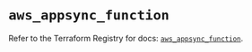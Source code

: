 # `aws_appsync_function`

Refer to the Terraform Registry for docs: [`aws_appsync_function`](https://registry.terraform.io/providers/hashicorp/aws/5.99.1/docs/resources/appsync_function).
